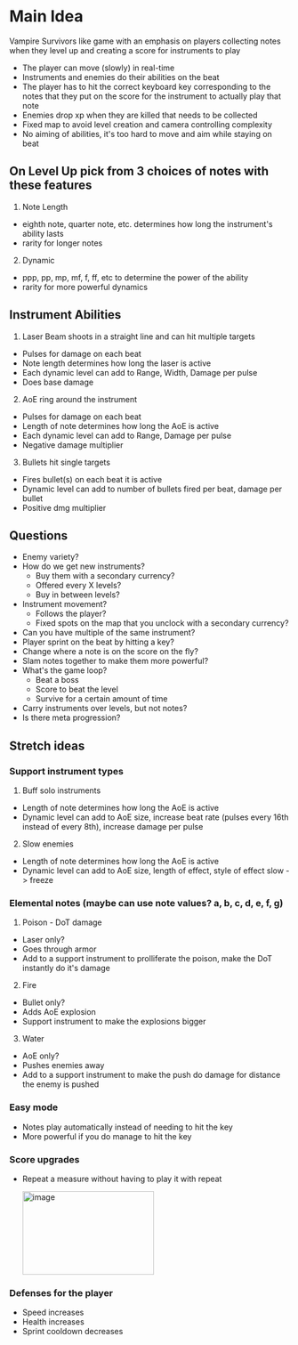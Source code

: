 # Main Idea

Vampire Survivors like game with an emphasis on players collecting notes when they level up and creating a score for instruments to play

- The player can move (slowly) in real-time
- Instruments and enemies do their abilities on the beat
- The player has to hit the correct keyboard key corresponding to the notes that they put on the score for the instrument to actually play that note
- Enemies drop xp when they are killed that needs to be collected
- Fixed map to avoid level creation and camera controlling complexity
- No aiming of abilities, it's too hard to move and aim while staying on beat

## On Level Up pick from 3 choices of notes with these features

1. Note Length

- eighth note, quarter note, etc. determines how long the instrument's ability lasts
- rarity for longer notes

2. Dynamic

- ppp, pp, mp, mf, f, ff, etc to determine the power of the ability
- rarity for more powerful dynamics

## Instrument Abilities

1. Laser Beam shoots in a straight line and can hit multiple targets

- Pulses for damage on each beat
- Note length determines how long the laser is active
- Each dynamic level can add to Range, Width, Damage per pulse
- Does base damage

2. AoE ring around the instrument

- Pulses for damage on each beat
- Length of note determines how long the AoE is active
- Each dynamic level can add to Range, Damage per pulse
- Negative damage multiplier

3. Bullets hit single targets

- Fires bullet(s) on each beat it is active
- Dynamic level can add to number of bullets fired per beat, damage per bullet
- Positive dmg multiplier

## Questions

- Enemy variety?
- How do we get new instruments?
  - Buy them with a secondary currency?
  - Offered every X levels?
  - Buy in between levels?
- Instrument movement?
  - Follows the player?
  - Fixed spots on the map that you unclock with a secondary currency?
- Can you have multiple of the same instrument?
- Player sprint on the beat by hitting a key?
- Change where a note is on the score on the fly?
- Slam notes together to make them more powerful?
- What's the game loop?
  - Beat a boss
  - Score to beat the level
  - Survive for a certain amount of time
- Carry instruments over levels, but not notes?
- Is there meta progression?

## Stretch ideas

### Support instrument types

1. Buff solo instruments

- Length of note determines how long the AoE is active
- Dynamic level can add to AoE size, increase beat rate (pulses every 16th instead of every 8th), increase damage per pulse

2.  Slow enemies

- Length of note determines how long the AoE is active
- Dynamic level can add to AoE size, length of effect, style of effect slow -> freeze

### Elemental notes (maybe can use note values? a, b, c, d, e, f, g)

1. Poison - DoT damage

- Laser only?
- Goes through armor
- Add to a support instrument to prolliferate the poison, make the DoT instantly do it's damage

2. Fire

- Bullet only?
- Adds AoE explosion
- Support instrument to make the explosions bigger

3. Water

- AoE only?
- Pushes enemies away
- Add to a support instrument to make the push do damage for distance the enemy is pushed

### Easy mode

- Notes play automatically instead of needing to hit the key
- More powerful if you do manage to hit the key

### Score upgrades

- Repeat a measure without having to play it with repeat

  <img width="236" height="150" alt="image" src="https://github.com/user-attachments/assets/72bdd80c-a05c-42d7-8067-404ef57179ae" />

### Defenses for the player

- Speed increases
- Health increases
- Sprint cooldown decreases
